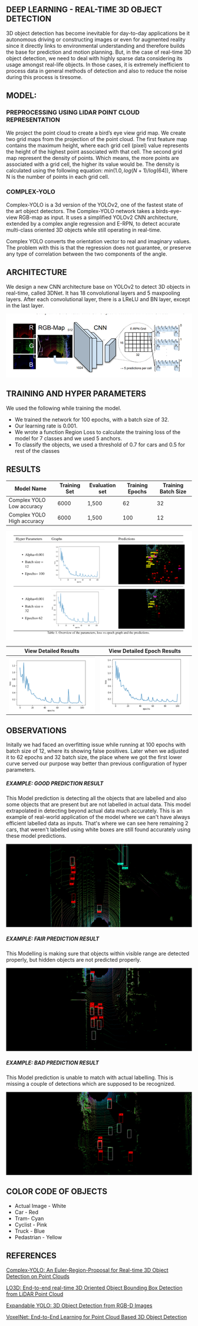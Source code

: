## DEEP LEARNING - REAL-TIME 3D OBJECT DETECTION
3D object detection has become inevitable for day-to-day applications be it autonomous driving or constructing images or even for augmented reality since it directly links to environmental understanding and therefore builds the base for prediction and motion planning. But, in the case of real-time 3D object detection, we need to deal with highly sparse data considering its usage amongst real-life objects. In those cases, it is extremely inefficient to process data in general methods of detection and also to reduce the noise during this process is tiresome.

## MODEL:

### PREPROCESSING USING LIDAR POINT CLOUD REPRESENTATION
We project the point cloud to create a bird’s eye view grid map. We create two grid maps from the projection of the point cloud. The first feature map contains the maximum height, where each grid cell (pixel) value represents the height of the highest point associated with that cell. The second grid map represent the density of points. Which means, the more points are associated with a grid cell, the higher its value would be. The density is calculated using the following equation:
$min(1.0,log(N + 1)/log(64) )$, Where N is the number of points in each grid cell.

### COMPLEX-YOLO
Complex-YOLO is a 3d version of the YOLOv2, one of the fastest state of the art object detectors. The Complex-YOLO network takes a birds-eye-view RGB-map as input. It uses a simplified YOLOv2  CNN architecture, extended by a complex angle regression and E-RPN, to detect accurate multi-class oriented 3D objects while still operating in real-time. 

Complex YOLO converts the orientation vector to real and imaginary values. The problem with this is that the regression does not guarantee, or preserve any type of correlation between the two components of the angle.

## ARCHITECTURE
We design a new CNN architecture base on YOLOv2 to detect 3D objects in real-time, called 3DNet. It has 18 convolutional layers and 5 maxpooling layers. After each convolutional layer, there is a LReLU and BN layer, except in the last layer.

![Architecture Diagram](https://github.com/Dhuldhoyavarun/Dlproject/blob/main/results/complex%20yolo%20pipeline.png)

## TRAINING AND HYPER PARAMETERS
We used the following while training the model.
* We trained the network for 100 epochs, with a batch size of 32.
* Our learning rate is 0.001.
* We wrote a function Region Loss to calculate the training loss of the model for 7 classes and we used 5 anchors.
* To classify the objects, we used a threshold of 0.7 for cars and 0.5 for rest of the classes

## RESULTS

| Model Name          | Training Set             | Evaluation set |Training Epochs|Training Batch Size|
|-------------------- | -------------------------|----------------|---------------|-------------------|        
| Complex YOLO Low accuracy  |      6000         | 1,500          | 62            | 32                |
| Complex YOLO High accuracy |      6000         | 1,500          | 100           | 12                |

![Comparison](https://github.com/Dhuldhoyavarun/Dlproject/blob/main/results/comparison.png)

View Detailed Results     |  View Detailed Epoch Results
:-------------------------:|:-------------------------:
![62 Epochs](https://github.com/Dhuldhoyavarun/Dlproject/blob/main/results/loss_vs_epoch.png)  |  ![100 Epochs](https://github.com/Dhuldhoyavarun/Dlproject/blob/main/results/loss%20vs%20epoch%202.png)


## OBSERVATIONS

Initally we had faced an overfitting issue while running at 100 epochs with batch size of 12, where its showing false positives. Later when we adjusted it to 62 epochs and 32 batch size, the place where we got the first lower curve served our purpose way better than previous configuration of hyper parameters. 


##### EXAMPLE: GOOD PREDICTION RESULT
This Model prediction is detecting all the objects that are labelled and also some objects that are present but are not labelled in actual data. This model extrapolated in detecting beyond actual data much accurately. This is an example of real-world application of the model where we can't have always efficient labelled data as inputs. That's where we can see here remaining 2 cars, that weren't labelled using white boxes are still found accurately using these model predictions.
 <p align="center">
  <img height="225" width="630" src="https://github.com/Dhuldhoyavarun/Dlproject/blob/main/results/eval_bv006036-good.png">
</p>

##### EXAMPLE: FAIR PREDICTION RESULT
This Modelling is making sure that objects  within visible range are detected properly, but hidden objects are not predicted properly. 
 <p align="center">
  <img height="225" width="630" src="https://github.com/Dhuldhoyavarun/Dlproject/blob/main/results/model_fair.png">
</p>

##### EXAMPLE: BAD PREDICTION RESULT
This Model prediction is unable to match with actual labelling. This is missing a couple of detections which are supposed to be recognized.   

 <p align="center">
  <img height="225" width="630" src="https://github.com/Dhuldhoyavarun/Dlproject/blob/main/results/model_bad.png">
</p>


## COLOR CODE OF OBJECTS

* Actual Image - White
* Car - Red
* Tram- Cyan
* Cyclist - Pink
* Truck - Blue
* Pedastrian - Yellow

## REFERENCES
[Complex-YOLO: An Euler-Region-Proposal for
Real-time 3D Object Detection on Point Clouds](https://arxiv.org/pdf/1803.06199.pdf)
  
[LO3D: End-to-end real-time 3D Oriented Object Bounding Box Detection from LiDAR Point Cloud](https://arxiv.org/pdf/1808.02350v1.pdf)  

[Expandable YOLO: 3D Object Detection from RGB-D Images](https://arxiv.org/ftp/arxiv/papers/2006/2006.14837.pdf)

[VoxelNet: End-to-End Learning for Point Cloud Based 3D Object Detection](https://arxiv.org/pdf/1711.06396.pdf)



